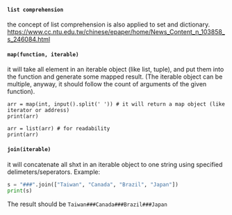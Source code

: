#### `list comprehension`
the concept of list comprehension is also applied to set and dictionary.
https://www.cc.ntu.edu.tw/chinese/epaper/home/News_Content_n_103858_s_246084.html
#### `map(function, iterable)`
it will take all element in an iterable object (like list, tuple), and put them into the function and generate some mapped result. (The iterable object can be multiple, anyway, it should follow the count of arguments of the given function).

```python=
arr = map(int, input().split(' ')) # it will return a map object (like iterator or address)
print(arr)

arr = list(arr) # for readability
print(arr)
```

#### `join(iterable)`
it will concatenate all shxt in an iterable object to one string using specified delimeters/seperators. Example:
```python
s = "###".join(["Taiwan", "Canada", "Brazil", "Japan"])
print(s)
```
The result should be `Taiwan###Canada###Brazil###Japan`